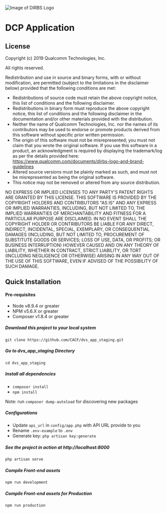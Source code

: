 ![Image of DIRBS Logo](https://avatars0.githubusercontent.com/u/42587891?s=100&v=4)

# DCP Application
## License
Copyright (c) 2019 Qualcomm Technologies, Inc.

All rights reserved.

Redistribution and use in source and binary forms, with or without modification, are permitted (subject to the limitations in the disclaimer below) provided that the following conditions are met:

* Redistributions of source code must retain the above copyright notice, this list of conditions and the following disclaimer.
* Redistributions in binary form must reproduce the above copyright notice, this list of conditions and the following disclaimer in the documentation and/or other materials provided with the distribution.
* Neither the name of Qualcomm Technologies, Inc. nor the names of its contributors may be used to endorse or promote products derived from this software without specific prior written permission.
* The origin of this software must not be misrepresented; you must not claim that you wrote the original software. If you use this software in a product, an acknowledgment is required by displaying the trademark/log as per the details provided here: https://www.qualcomm.com/documents/dirbs-logo-and-brand-guidelines
* Altered source versions must be plainly marked as such, and must not be misrepresented as being the original software.
* This notice may not be removed or altered from any source distribution.

NO EXPRESS OR IMPLIED LICENSES TO ANY PARTY'S PATENT RIGHTS ARE GRANTED BY THIS LICENSE. THIS SOFTWARE IS PROVIDED BY THE COPYRIGHT HOLDERS AND CONTRIBUTORS "AS IS" AND ANY EXPRESS OR IMPLIED WARRANTIES, INCLUDING, BUT NOT LIMITED TO, THE IMPLIED WARRANTIES OF MERCHANTABILITY AND FITNESS FOR A PARTICULAR PURPOSE ARE DISCLAIMED. IN NO EVENT SHALL THE COPYRIGHT HOLDER OR CONTRIBUTORS BE LIABLE FOR ANY DIRECT, INDIRECT, INCIDENTAL, SPECIAL, EXEMPLARY, OR CONSEQUENTIAL DAMAGES (INCLUDING, BUT NOT LIMITED TO, PROCUREMENT OF SUBSTITUTE GOODS OR SERVICES; LOSS OF USE, DATA, OR PROFITS; OR BUSINESS INTERRUPTION) HOWEVER CAUSED AND ON ANY THEORY OF LIABILITY, WHETHER IN CONTRACT, STRICT LIABILITY, OR TORT (INCLUDING NEGLIGENCE OR OTHERWISE) ARISING IN ANY WAY OUT OF THE USE OF THIS SOFTWARE, EVEN IF ADVISED OF THE POSSIBILITY OF SUCH DAMAGE.

## Quick Installation

#### Pre-requisites
- Node v8.9.4 or greater
- NPM v5.6.X or greater
- Composer v1.8.4 or greater

##### Download this project to your local system
`git clone https://github.com/CACF/dvs_app_staging.git`

##### Go to dvs_app_staging Directory
`cd dvs_app_staging`

##### Install all dependencies
- `composer install`
- `npm install`

Note: run `composer dump-autoload` for discovering new packages

##### Configurations
- Update `api_url` in `config/app.php` with API URL provide to you
- Rename `.env-example` to `.env`
- Generate key: `php artisan key:generate`

##### See the project in action at http://localhost:8000
`php artisan serve`

##### Compile Front-end assets
`npm run development`

##### Compile Front-end assets for Production
`npm run production`
